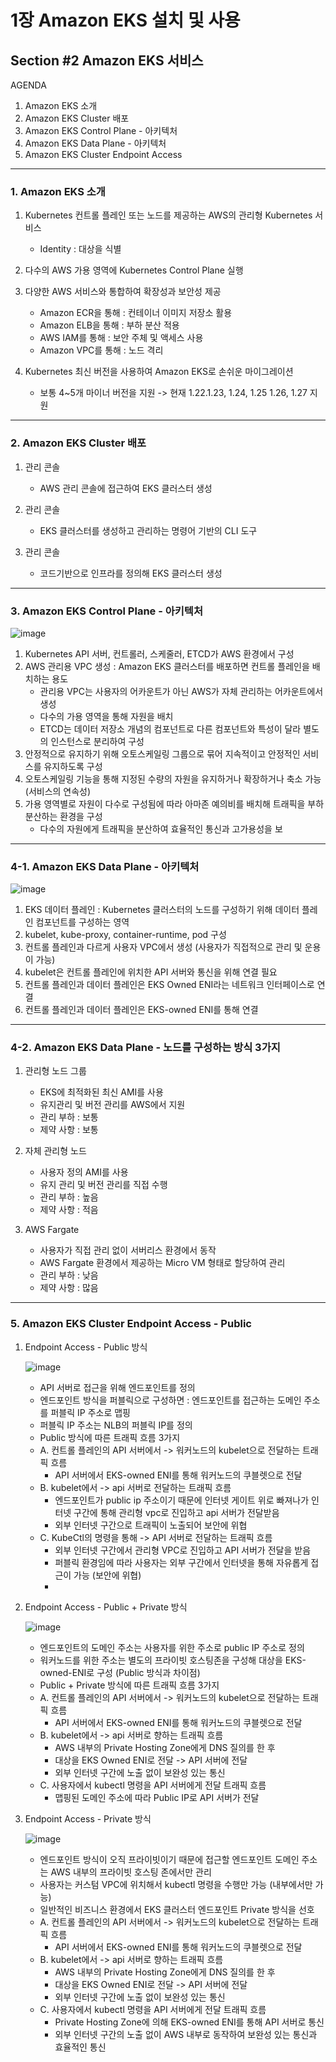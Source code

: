 # 1장 Amazon EKS 설치 및 사용

## Section #2 Amazon EKS 서비스

AGENDA

1. Amazon EKS 소개
2. Amazon EKS Cluster 배포
3. Amazon EKS Control Plane - 아키텍처
4. Amazon EKS Data Plane - 아키텍처
5. Amazon EKS Cluster Endpoint Access

---

### 1. Amazon EKS 소개

   1) Kubernetes 컨트롤 플레인 또는 노드를 제공하는 AWS의 관리형 Kubernetes 서비스
      -  Identity : 대상을 식별
     
   2) 다수의 AWS 가용 영역에 Kubernetes Control Plane 실행
      
   3) 다양한 AWS 서비스와 통합하여 확장성과 보안성 제공
      -  Amazon ECR을 통해 : 컨테이너 이미지 저장소 활용
      -  Amazon ELB을 통해 : 부하 분산 적용
      -  AWS IAM를 통해 : 보안 주체 및 액세스 사용 
      -  Amazon VPC를 통해 : 노드 격리

   4) Kubernetes 최신 버전을 사용하여 Amazon EKS로 손쉬운 마이그레이션
      -  보통 4~5개 마이너 버전을 지원 -> 현재 1.22.1.23, 1.24, 1.25 1.26, 1.27 지원

---

### 2. Amazon EKS Cluster 배포

   1) 관리 콘솔
      -  AWS 관리 콘솔에 접근하여 EKS 클러스터 생성

   2) 관리 콘솔
      -  EKS 클러스터를 생성하고 관리하는 명령어 기반의 CLI 도구

   3) 관리 콘솔
      -  코드기반으로 인프라를 정의해 EKS 클러스터 생성

---

### 3. Amazon EKS Control Plane - 아키텍처

![image](https://github.com/devhyunuk/eks-cloudnet/assets/49749510/97356961-9305-4035-ab39-98cab0fc1a95)

   1) Kubernetes API 서버, 컨트롤러, 스케줄러, ETCD가 AWS 환경에서 구성
   2) AWS 관리용 VPC 생성 : Amazon EKS 클러스터를 배포하면 컨트롤 플레인을 배치하는 용도
      -  관리용 VPC는 사용자의 어카운트가 아닌 AWS가 자체 관리하는 어카운트에서 생성
      -  다수의 가용 영역을 통해 자원을 배치
      -  ETCD는 데이터 저장소 개념의 컴포넌트로 다른 컴포넌트와 특성이 달라 별도의 인스턴스로 분리하여 구성
   3) 안정적으로 유지하기 위해 오토스케일링 그룹으로 묶어 지속적이고 안정적인 서비스를 유지하도록 구성
   4) 오토스케일링 기능을 통해 지정된 수량의 자원을 유지하거나 확장하거나 축소 가능 (서비스의 연속성)
   5) 가용 영역별로 자원이 다수로 구성됨에 따라 아마존 예의비를 배치해 트래픽을 부하분산하는 환경을 구성
      -  다수의 자원에게 트래픽을 분산하여 효율적인 통신과 고가용성을 보


---

### 4-1. Amazon EKS Data Plane - 아키텍처

![image](https://github.com/devhyunuk/eks-cloudnet/assets/49749510/88431e17-fc0f-4e57-b51c-8242aacda0e6)

   1) EKS 데이터 플레인 : Kubernetes 클러스터의 노드를 구성하기 위해 데이터 플레인 컴포넌트를 구성하는 영역
   2) kubelet, kube-proxy, container-runtime, pod 구성
   3) 컨트롤 플레인과 다르게 사용자 VPC에서 생성 (사용자가 직접적으로 관리 및 운용이 가능)
   4) kubelet은 컨트롤 플레인에 위치한 API 서버와 통신을 위해 연결 필요
   5) 컨트롤 플레인과 데이터 플레인은 EKS Owned ENI라는 네트워크 인터페이스로 연결
   6) 컨트롤 플레인과 데이터 플레인은 EKS-owned ENI를 통해 연결

---

### 4-2. Amazon EKS Data Plane - 노드를 구성하는 방식 3가지

   1) 관리형 노드 그룹
      - EKS에 최적화된 최신 AMI를 사용
      - 유지관리 및 버전 관리를 AWS에서 지원
      - 관리 부하 : 보통
      - 제약 사항 : 보통
        
   2) 자체 관리형 노드
      - 사용자 정의 AMI를 사용
      - 유지 관리 및 버전 관리를 직접 수행
      - 관리 부하 : 높음
      - 제약 사항 : 적음
        
   3) AWS Fargate
      - 사용자가 직접 관리 없이 서버리스 환경에서 동작
      - AWS Fargate 환경에서 제공하는 Micro VM 형태로 할당하여 관리
      - 관리 부하 : 낮음
      - 제약 사항 : 많음

---

### 5. Amazon EKS Cluster Endpoint Access - Public

   1) Endpoint Access - Public 방식

      ![image](https://github.com/devhyunuk/eks-cloudnet/assets/49749510/c933dd33-3dcb-4599-adcc-7c1c242d063e)

      - API 서버로 접근을 위해 엔드포인트를 정의
      - 엔드포인트 방식을 퍼블릭으로 구성하면 : 엔드포인트를 접근하는 도메인 주소를 퍼블릭 IP 주소로 맵핑
      - 퍼블릭 IP 주소는 NLB의 퍼블릭 IP를 정의
      - Public 방식에 따른 트래픽 흐름 3가지
      - A. 컨트롤 플레인의 API 서버에서 -> 워커노드의 kubelet으로 전달하는 트래픽 흐름
          - API 서버에서 EKS-owned ENI를 통해 워커노드의 쿠블렛으로 전달
      - B. kubelet에서 -> api 서버로 전달하는 트래픽 흐름
          - 엔드포인트가 public ip 주소이기 때문에 인터넷 게이트 위로 빠져나가 인터넷 구간에 통해 관리형 vpc로 진입하고 api 서버가 전달받음
          - 외부 인터넷 구간으로 트래픽이 노출되어 보안에 위협
      - C. KubeCtl의 명령을 통해 -> API 서버로 전달하는 트래픽 흐름
          - 외부 인터넷 구간에서 관리형 VPC로 진입하고 API 서버가 전달을 받음
          - 퍼블릭 환경임에 따라 사용자는 외부 구간에서 인터넷을 통해 자유롭게 접근이 가능 (보안에 위협)
          - 

   2) Endpoint Access - Public + Private 방식

      ![image](https://github.com/devhyunuk/eks-cloudnet/assets/49749510/8da98642-594f-4abe-a15b-df86bb95f968)

      - 엔드포인트의 도메인 주소는 사용자를 위한 주소로 public IP 주소로 정의
      - 워커노드를 위한 주소는 별도의 프라이빗 호스팅존을 구성해 대상을 EKS-owned-ENI로 구성 (Public 방식과 차이점)
      - Public + Private 방식에 따른 트래픽 흐름 3가지
      - A. 컨트롤 플레인의 API 서버에서 -> 워커노드의 kubelet으로 전달하는 트래픽 흐름
          - API 서버에서 EKS-owned ENI를 통해 워커노드의 쿠블렛으로 전달
      - B. kubelet에서 -> api 서버로 향하는 트래픽 흐름
          - AWS 내부의 Private Hosting Zone에게 DNS 질의를 한 후
          - 대상을 EKS Owned ENI로 전달 ->  API 서버에 전달
          - 외부 인터넷 구간에 노출 없이 보완성 있는 통신
      - C. 사용자에서 kubectl 명령을 API 서버에게 전달 트래픽 흐름
          - 맵핑된 도메인 주소에 따라 Public IP로 API 서버가 전달

   3) Endpoint Access - Private 방식

      ![image](https://github.com/devhyunuk/eks-cloudnet/assets/49749510/43ccfd44-20b9-4545-93d9-7d438f64efcd)
      
      - 엔드포인트 방식이 오직 프라이빗이기 때문에 접근할 엔드포인트 도메인 주소는 AWS 내부의 프라이빗 호스팅 존에서만 관리
      - 사용자는 커스텀 VPC에 위치해서 kubectl 명령을 수행만 가능 (내부에서만 가능)
      - 일반적인 비즈니스 환경에서 EKS 클러스터 엔드포인트 Private 방식을 선호
      - A. 컨트롤 플레인의 API 서버에서 -> 워커노드의 kubelet으로 전달하는 트래픽 흐름
          - API 서버에서 EKS-owned ENI를 통해 워커노드의 쿠블렛으로 전달
      - B. kubelet에서 -> api 서버로 향하는 트래픽 흐름
          - AWS 내부의 Private Hosting Zone에게 DNS 질의를 한 후
          - 대상을 EKS Owned ENI로 전달 ->  API 서버에 전달
          - 외부 인터넷 구간에 노출 없이 보완성 있는 통신
      - C. 사용자에서 kubectl 명령을 API 서버에게 전달 트래픽 흐름
          - Private Hosting Zone에 의해 EKS-owned ENI를 통해 API 서버로 통신
          - 외부 인터넷 구간의 노출 없이 AWS 내부로 동작하여 보완성 있는 통신과 효율적인 통신